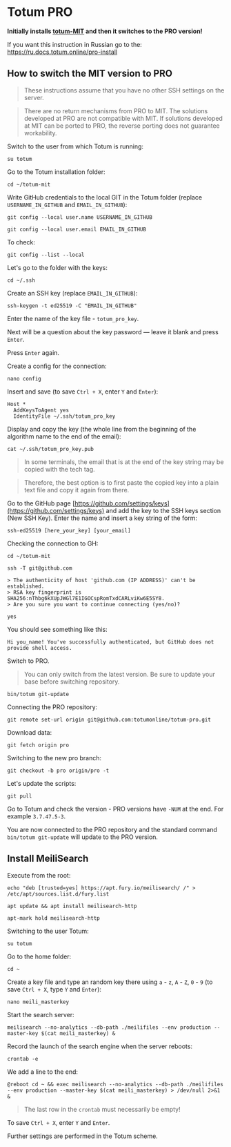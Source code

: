 # Totum PRO

**Initially installs [totum-MIT](https://github.com/totumonline/totum-mit) and then it switches to the PRO version!**

If you want this instruction in Russian go to the: https://ru.docs.totum.online/pro-install

## How to switch the MIT version to PRO

> These instructions assume that you have no other SSH settings on the server.

> There are no return mechanisms from PRO to MIT. The solutions developed at PRO are not compatible with MIT. If solutions developed at MIT can be ported to PRO, the reverse porting does not guarantee workability.

Switch to the user from which Totum is running:

```
su totum
```

Go to the Totum installation folder:

```
cd ~/totum-mit
```

Write GitHub credentials to the local GIT in the Totum folder (replace `USERNAME_IN_GITHUB` and `EMAIL_IN_GITHUB`):

```
git config --local user.name USERNAME_IN_GITHUB
```
```
git config --local user.email EMAIL_IN_GITHUB
```

To check:

```
git config --list --local
```

Let's go to the folder with the keys:

```
cd ~/.ssh
```

Create an SSH key (replace `EMAIL_IN_GITHUB`):

```
ssh-keygen -t ed25519 -C "EMAIL_IN_GITHUB"
```

Enter the name of the key file - `totum_pro_key`.

Next will be a question about the key password — leave it blank and press `Enter`.

Press `Enter` again.

Create a config for the connection:

```
nano config
```

Insert and save (to save `Ctrl + X`, enter `Y` and `Enter`):

```
Host *
  AddKeysToAgent yes
  IdentityFile ~/.ssh/totum_pro_key
```

Display and copy the key (the whole line from the beginning of the algorithm name to the end of the email):

```
cat ~/.ssh/totum_pro_key.pub
```

> In some terminals, the email that is at the end of the key string may be copied with the tech tag.

> Therefore, the best option is to first paste the copied key into a plain text file and copy it again from there.

Go to the GitHub page [https://github.com/settings/keys](https://github.com/settings/keys) and add the key to the SSH keys section (New SSH Key). Enter the name and insert a key string of the form:

```
ssh-ed25519 [here_your_key] [your_email] 
```

Checking the connection to GH:

```
cd ~/totum-mit
```
```
ssh -T git@github.com
```
```
> The authenticity of host 'github.com (IP ADDRESS)' can't be established.
> RSA key fingerprint is SHA256:nThbg6kXUpJWGl7E1IGOCspRomTxdCARLviKw6E5SY8.
> Are you sure you want to continue connecting (yes/no)?
```
```
yes
```

You should see something like this:

```
Hi you_name! You've successfully authenticated, but GitHub does not provide shell access.
```

Switch to PRO.

> You can only switch from the latest version. Be sure to update your base before switching repository.

```
bin/totum git-update
```

Connecting the PRO repository:

```
git remote set-url origin git@github.com:totumonline/totum-pro.git
```

Download data:

```
git fetch origin pro
```

Switching to the new pro branch:

```
git checkout -b pro origin/pro -t
```

Let's update the scripts:

```
git pull
```

Go to Totum and check the version - PRO versions have `-NUM` at the end. For example `3.7.47.5-3`.

You are now connected to the PRO repository and the standard command `bin/totum git-update` will update to the PRO version.

## Install MeiliSearch

Execute from the root:

```
echo "deb [trusted=yes] https://apt.fury.io/meilisearch/ /" > /etc/apt/sources.list.d/fury.list
```
```
apt update && apt install meilisearch-http
```
```
apt-mark hold meilisearch-http
```

Switching to the user Totum:

```
su totum
```

Go to the home folder:

```
cd ~
```

Create a key file and type an random key there using `a` - `z`, `A` - `Z`, `0` - `9` (to save `Ctrl + X`, type `Y` and `Enter`):

```
nano meili_masterkey
```

Start the search server:

```
meilisearch --no-analytics --db-path ./meilifiles --env production --master-key $(cat meili_masterkey) &
```

Record the launch of the search engine when the server reboots:

```
crontab -e
```

We add a line to the end:

```
@reboot cd ~ && exec meilisearch --no-analytics --db-path ./meilifiles --env production --master-key $(cat meili_masterkey) > /dev/null 2>&1 &
```

> The last row in the `crontab` must necessarily be empty!

To save `Ctrl + X`, enter `Y` and `Enter`.

Further settings are performed in the Totum scheme.
